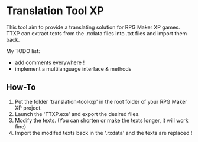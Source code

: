 # Translation Tool XP
This tool aim to provide a translating solution for RPG Maker XP games.
TTXP can extract texts from the .rxdata files into .txt files and import them back.

My TODO list:
- add comments everywhere !
- implement a multilanguage interface & methods

## How-To

1. Put the folder 'translation-tool-xp' in the root folder of your RPG Maker XP project.
2. Launch the 'TTXP.exe' and export the desired files.
3. Modify the texts. (You can shorten or make the texts longer, it will work fine)
4. Import the modifed texts back in the '.rxdata' and the texts are replaced !